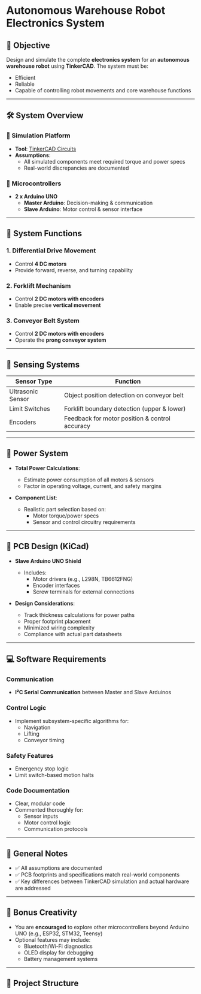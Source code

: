 # Autonomous Warehouse Robot Electronics System

## 🚀 Objective
Design and simulate the complete **electronics system** for an **autonomous warehouse robot** using **TinkerCAD**. The system must be:
- Efficient
- Reliable
- Capable of controlling robot movements and core warehouse functions

---

## 🛠️ System Overview

### 🔌 Simulation Platform
- **Tool**: [TinkerCAD Circuits](https://www.tinkercad.com/)
- **Assumptions**:
  - All simulated components meet required torque and power specs
  - Real-world discrepancies are documented

### 🧠 Microcontrollers
- **2 x Arduino UNO**
  - **Master Arduino**: Decision-making & communication
  - **Slave Arduino**: Motor control & sensor interface

---

## 🔧 System Functions

### 1. Differential Drive Movement
- Control **4 DC motors**
- Provide forward, reverse, and turning capability

### 2. Forklift Mechanism
- Control **2 DC motors with encoders**
- Enable precise **vertical movement**

### 3. Conveyor Belt System
- Control **2 DC motors with encoders**
- Operate the **prong conveyor system**

---

## 📡 Sensing Systems

| Sensor Type         | Function                                          |
|---------------------|---------------------------------------------------|
| Ultrasonic Sensor   | Object position detection on conveyor belt       |
| Limit Switches      | Forklift boundary detection (upper & lower)      |
| Encoders            | Feedback for motor position & control accuracy   |

---

## 🔋 Power System

- **Total Power Calculations**:
  - Estimate power consumption of all motors & sensors
  - Factor in operating voltage, current, and safety margins

- **Component List**:
  - Realistic part selection based on:
    - Motor torque/power specs
    - Sensor and control circuitry requirements

---

## 🧩 PCB Design (KiCad)

- **Slave Arduino UNO Shield**
  - Includes:
    - Motor drivers (e.g., L298N, TB6612FNG)
    - Encoder interfaces
    - Screw terminals for external connections

- **Design Considerations**:
  - Track thickness calculations for power paths
  - Proper footprint placement
  - Minimized wiring complexity
  - Compliance with actual part datasheets

---

## 💻 Software Requirements

### Communication
- **I²C Serial Communication** between Master and Slave Arduinos

### Control Logic
- Implement subsystem-specific algorithms for:
  - Navigation
  - Lifting
  - Conveyor timing

### Safety Features
- Emergency stop logic
- Limit switch-based motion halts

### Code Documentation
- Clear, modular code
- Commented thoroughly for:
  - Sensor inputs
  - Motor control logic
  - Communication protocols

---

## 📓 General Notes

- ✅ All assumptions are documented
- ✅ PCB footprints and specifications match real-world components
- ✅ Key differences between TinkerCAD simulation and actual hardware are addressed

---

## 🌟 Bonus Creativity

- You are **encouraged** to explore other microcontrollers beyond Arduino UNO (e.g., ESP32, STM32, Teensy)
- Optional features may include:
  - Bluetooth/Wi-Fi diagnostics
  - OLED display for debugging
  - Battery management systems

---

## 📁 Project Structure

